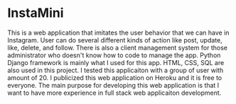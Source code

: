 # InstaMini
This is a web application that imitates the user behavior that we can have in Instagram.
User can do several different kinds of action like post, update, like, delete, and follow.
There is also a client management system for those administrator who doesn't know how to code to manage the app.
Python Django framework is mainly what I used for this app.
HTML, CSS, SQL are also used in this project.
I tested this applicaiton with a group of user with amount of 20.
I publicized this web application on Heroku and it is free to everyone.
The main purpose for developing this web application is that I want to have more experience in full stack web 
applicaiton development.
